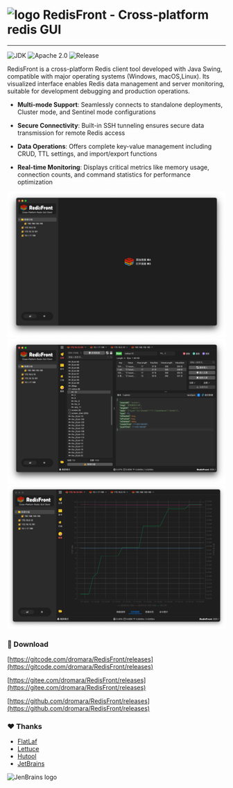 # <img src="assets/logo.png" alt="logo" width="32"/>  RedisFront - Cross-platform redis GUI

-------

![JDK](https://img.shields.io/badge/JDK-22-blue.svg)
![Apache 2.0](https://img.shields.io/badge/Apache-2.0-4green.svg)
![Release](https://img.shields.io/badge/Release-2025.1-green.svg)

RedisFront is a cross-platform Redis client tool developed with Java Swing, compatible with major operating systems (Windows, macOS,Linux). Its visualized interface enables Redis data management and server monitoring, suitable for development debugging and production operations.

* **Multi-mode Support**: Seamlessly connects to standalone deployments, Cluster mode, and Sentinel mode configurations

* **Secure Connectivity**: Built-in SSH tunneling ensures secure data transmission for remote Redis access

* **Data Operations**: Offers complete key-value management including CRUD, TTL settings, and import/export functions

* **Real-time Monitoring**: Displays critical metrics like memory usage, connection counts, and command statistics for performance optimization

![RedisFront](screenshot/latest/2025.1-dark-1.png)
![RedisFront](screenshot/latest/2025.1-dark-2.png)
![RedisFront](screenshot/latest/2025.1-dark-5.png)

### 🌱 Download

[https://gitcode.com/dromara/RedisFront/releases](https://gitcode.com/dromara/RedisFront/releases)

[https://gitee.com/dromara/RedisFront/releases](https://gitee.com/dromara/RedisFront/releases)

[https://github.com/dromara/RedisFront/releases](https://github.com/dromara/RedisFront/releases)

### ❤️ Thanks
* [FlatLaf](https://github.com/JFormDesigner/FlatLaf?from=RedisFront)
* [Lettuce](https://github.com/lettuce-io/lettuce-core?from=RedisFront)
* [Hutool](https://hutool.cn?from=RedisFront)
* [JetBrains](https://www.jetbrains.com?from=RedisFront)

![JenBrains logo](assets/jetbrains.svg)



